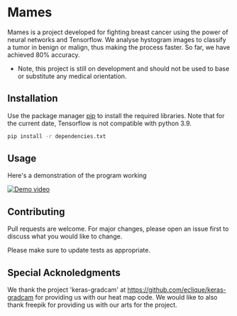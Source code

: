 # Mames

Mames is a project developed for fighting breast cancer using the power of neural networks and Tensorflow.
We analyse hystogram images to classify a tumor in benign or malign, thus making the process faster. So far, we have achieved 80% accuracy.

* Note, this project is still on development and should not be used to base or substitute any medical orientation.

## Installation

Use the package manager [pip](https://pip.pypa.io/en/stable/) to install the required libraries. Note that for the current date, Tensorflow is not compatible with python 3.9.

```bash
pip install -r dependencies.txt
```

## Usage

Here's a demonstration of the program working

[![Demo video](https://yt-embed.herokuapp.com/embed?v=jXSvgoSOhsY)](https://www.youtube.com/watch?v=jXSvgoSOhsY&feature=youtu.be&ab_channel=daviPontes)

## Contributing

Pull requests are welcome. For major changes, please open an issue first to discuss what you would like to change.

Please make sure to update tests as appropriate.

## Special Acknoledgments

We thank the project 'keras-gradcam' at https://github.com/eclique/keras-gradcam for providing us with our heat map code. We would like to also thank freepik for providing us with our arts for the project.
